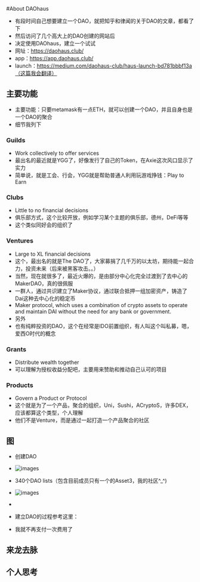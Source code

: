 #About DAOhaus
+ 有段时间自己想要建立一个DAO，就把知乎和律闻的关于DAO的文章，都看了下
+ 然后访问了几个高大上的DAO创建的网站后
+ 决定使用DAOhaus，建立一个试试
+ 网址：https://daohaus.club/
+ app：https://app.daohaus.club/
+ launch：https://medium.com/daohaus-club/haus-launch-bd781bbbf13a（这篇我会翻译）
## 主要功能
+ 主要功能：只要metamask有一点ETH，就可以创建一个DAO，并且自身也是一个DAO的聚合
+ 细节我列下
### Guilds
+ Work collectively to offer services
+ 最出名的最近就是YGG了，好像发行了自己的Token，在Axie这次风口显示了实力
+ 简单说，就是工会、行会，YGG就是帮助普通人利用玩游戏挣钱：Play to Earn

### Clubs
+ Little to no financial decisions
+ 俱乐部方式，这个比较开放，例如学习某个主题的俱乐部，德州，DeFi等等
+ 这个类似同好会的组织了

### Ventures
+ Large to XL financial decisions
+ 这个，最出名的就是The DAO了，大家募捐了几千万的以太坊，期待能一起合力，投资未来（后来被黑客攻击。。）
+ 当然，现在就很多了，最近火爆的，是由部分中心化完全过渡到了去中心的MakerDAO，真的很佩服
+ 一群人，通过共识建立了Maker协议，通过联合抵押一组加密资产，铸造了Dai这种去中心化的稳定币
+ Maker protocol, which uses a combination of crypto assets to operate and maintain DAI without the need for any bank or government. 
+ 另外
+ 也有纯粹投资的DAO，这个在经常是IDO前置组织，有人叫这个叫私募，嗯，爱西O时代的概念

### Grants
+ Distribute wealth together
+ 可以理解为授权收益分配吧，主要用来赞助和推动自己认可的项目

### Products
+ Govern a Product or Protocol
+ 这个就是为了一个产品，聚合的组织，Uni，Sushi，ACryptoS，许多DEX，应该都算这个类型，个人理解
+ 他们不是Venture，而是通过一起打造一个产品聚合的社区
## 图
+ 创建DAO
+ ![images](https://www.asset3.org/images/oss/daohaus-summon.png)
+ 340个DAO lists（包含目前成员只有一个的Asset3，我的社区^_^)
+ ![images](https://www.asset3.org/images/oss/daohaus-dao-list.png)

+ 
+ 建立DAO的过程参考这里：
+ 我就不再支付一次费用了
## 来龙去脉
## 个人思考
